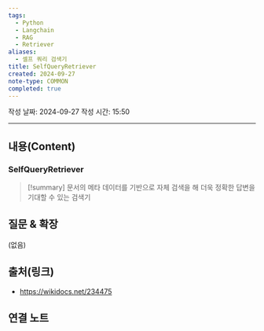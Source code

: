 ```yaml
---
tags:
  - Python
  - Langchain
  - RAG
  - Retriever
aliases:
  - 셀프 쿼리 검색기
title: SelfQueryRetriever
created: 2024-09-27
note-type: COMMON
completed: true
---
```

작성 날짜: 2024-09-27
작성 시간: 15:50

----
## 내용(Content)

### SelfQueryRetriever

>[!summary]
> 문서의 메타 데이터를 기반으로 자체 검색을 해 더욱 정확한 답변을 기대할 수 있는 검색기



## 질문 & 확장

(없음)

## 출처(링크)

- https://wikidocs.net/234475

## 연결 노트










